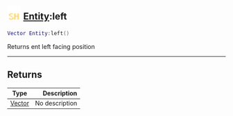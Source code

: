 ## <img src="../../.gitbook/assets/shared.png" width="32" height="32" /> [Entity](../entity/README.md):left

```lua
Vector Entity:left()
```

Returns ent left facing position

-----------------
## Returns

| Type   | Description |
| ------ | ----------: |
| [Vector](../vector/README.md) | No description |
